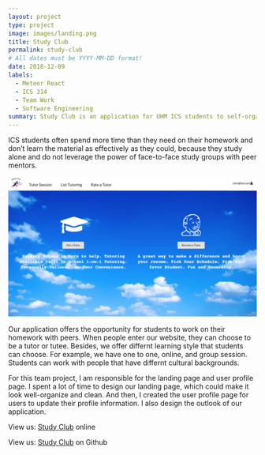 ```yaml
---
layout: project
type: project
image: images/landing.png
title: Study Club
permalink: study-club
# All dates must be YYYY-MM-DD format!
date: 2018-12-09
labels:
  - Meteor React
  - ICS 314
  - Team Work
  - Software Engineering
summary: Study Club is an application for UHM ICS students to self-organize face-to-face study groups around a course and/or specific homework or project topic.
---
```



ICS students often spend more time than they need on their homework and don’t learn the material as effectively as they could, because they study alone and do not leverage the power of face-to-face study groups with peer mentors.


<div class="ui massive rounded images">
  <img class="ui image" src="../images/landing.png">
</div>


Our application offers the opportunity for students to work on their homework with peers. When people enter our website, they can choose to be a tutor or tutee. Besides, we offer differnt learning style that students can choose. For example, we have one to one, online, and group session. Students can work with people that have differnt cultural backgrounds. 

For this team project, I am responsible for the landing page and user profile page. I spent a lot of time to design our landing page, which could make it look well-organize and clean. And then, I created the user profile page for users to update their profile information. I also design the outlook of our application. 



View us: [Study Club](http://studyclub2.meteorapp.com/#/) online

View us: [Study Club](https://studyclub2018.github.io/) on Github





